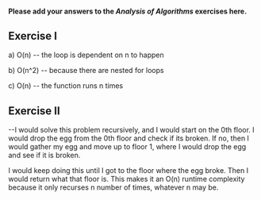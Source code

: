 #### Please add your answers to the ***Analysis of  Algorithms*** exercises here.

## Exercise I

a) O(n) -- the loop is dependent on n to happen

b) O(n^2) -- because there are nested for loops


c) O(n) -- the function runs n times


## Exercise II
  --I would solve this problem recursively, and I would start on the 0th floor. I would drop the egg from the 0th floor and check if its broken. If no, then I would gather my egg and move up to floor 1, where I would drop the egg and see if it is broken.

  I would keep doing this until I got to the floor where the egg broke. Then I would return what that floor is. This makes it an O(n) runtime complexity because it only recurses n number of times, whatever n may be.